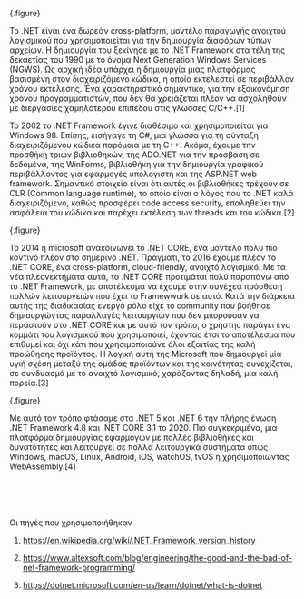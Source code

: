 {.figure}

Το .NET είναι ένα δωρεάν cross-platform, μοντέλο παραγωγής ανοιχτού λογισμικού που χρησιμοποιείται για την δημιουργία διαφόρων τύπων αρχείων. Η δημιουργία του ξεκίνησε με το .NET Framework στα τέλη της δεκαετίας του 1990 με το όνομα Next Generation Windows Services (NGWS). Ως αρχική ιδέα υπάρχει η δημιουργία μιας πλατφόρμας βασισμένη στον διαχειριζόμενο κώδικα, η οποία εκτελεστεί σε περιβάλλον χρόνου εκτέλεσης. Ένα χαρακτηριστικό σημαντικό, για την εξοικονόμηση χρόνου προγραμματιστών, που δεν θα χρειάζεται πλέον να ασχοληθούν με διεργασίες χαμηλότερου επιπέδου στις γλώσσες C/C++.[1]


Το 2002 το .NET Framework έγινε διαθέσιμο και χρησιμοποιείται για Windows 98. Επίσης, εισήγαγε τη C#, μια γλώσσα για τη σύνταξη διαχειριζόμενου κώδικα παρόμοια με τη C++. Ακόμα, έχουμε την προσθήκη τριών βιβλιοθηκών, της ADO.NET για την πρόσβαση σε δεδομένα, της WinForms, βιβλιοθήκη για την δημιουργία γραφικού περιβάλλοντος για εφαρμογές υπολογιστή και της ASP.NET web framework. Σημαντικό στοιχείο είναι ότι αυτές οι βιβλιοθήκες τρέχουν σε CLR (Common language runtime), το οποίο είναι ο λόγος που το .NET καλά διαχειριζόμενο, καθώς προσφέρει code access security, επαληθεύει την ασφάλεια του κώδικα και παρέχει εκτέλεση των threads και του κώδικα.[2]

{.figure}

Το 2014 η microsoft ανακοινώνει το .NET CORE, ένα μοντέλο πολύ πιο κοντινό πλέον στο σημερινό .ΝΕΤ. Πράγματι, το 2016 έχουμε πλέον το .NET CORE, ένα cross-platform, cloud-friendly, ανοιχτό λογισμικό. Με τα νέα πλεονεκτήματα αυτά, το .NET CORE προτιμάται πολύ παραπάνω από το .NET Framework, με αποτέλεσμα να έχουμε στην συνέχεα πρόσθεση πολλών λειτουργειών που έχει το Framewwork σε αυτό. Κατά την διάρκεια αυτής της διαδικασίας ενεργό ρόλο είχε το community που βοήθησε δημιουργώντας παραλλαγές λειτουργιών που δεν μπορούσαν να περαστούν στο .NET CORE και με αυτό τον τρόπο, ο χρήστης παράγει ένα κομμάτι του λογισμικού που χρησιμοποιεί, έχοντας έτσι το αποτέλεσμα που επιθυμεί και όχι κάτι που χρησιμοποιούνε όλοι εξαιτίας της καλή προώθησης προϊόντος. Η λογική αυτή της Microsoft που δημιουργεί μία υγιή σχέση μεταξύ της ομάδας προϊόντων και της κοινότητας συνεχίζεται, σε συνδυασμό με το ανοιχτό λογισμικό, χαράζοντας δηλαδή, μία καλή πορεία.[3]
 
 {.figure}

Με αυτό τον τρόπο φτάσαμε στα .NET 5 και .NET 6 την πλήρης ένωση .NET Framework 4.8 και .NET CORE 3.1 το 2020. Πιο συγκεκριμένα, μια πλατφόρμα δημιουργίας εφαρμογών με πολλές βιβλιοθήκες και δυνατότητες και λειτουργεί σε πολλά λειτουργικά συστήματα όπως Windows, macOS, Linux, Android, iOS, watchOS, tvOS ή χρησιμοποιώντας WebAssembly.[4]



<br><br><br><br>
Οι πηγές που χρησιμοποιήθηκαν

1. https://en.wikipedia.org/wiki/.NET_Framework_version_history

2. https://www.altexsoft.com/blog/engineering/the-good-and-the-bad-of-net-framework-programming/

3. https://dotnet.microsoft.com/en-us/learn/dotnet/what-is-dotnet
